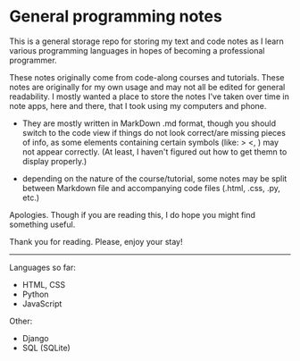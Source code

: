# General programming notes

This is a general storage repo for storing my text and code notes as I learn various programming languages in hopes of becoming a professional programmer. 

These notes originally come from code-along courses and tutorials. These notes are originally for my own usage and may not all be edited for general readability. I mostly wanted a place to store the notes I've taken over time in note apps, here and there, that I took using my computers and phone. 

- They are mostly written in MarkDown .md format, though you should switch to the code view if things do not look correct/are missing pieces of info, as some elements containing certain symbols (like: > <, <head>) may not appear correctly. (At least, I haven't figured out how to get themn to display properly.)
  
- depending on the nature of the course/tutorial, some notes may be split between Markdown file and accompanying code files (.html, .css, .py, etc.)

Apologies. Though if you are reading this, I do hope you might find something useful. 

Thank you for reading. Please, enjoy your stay!

--------------------
Languages so far:
- HTML, CSS
- Python
- JavaScript

Other:
- Django
- SQL (SQLite)
